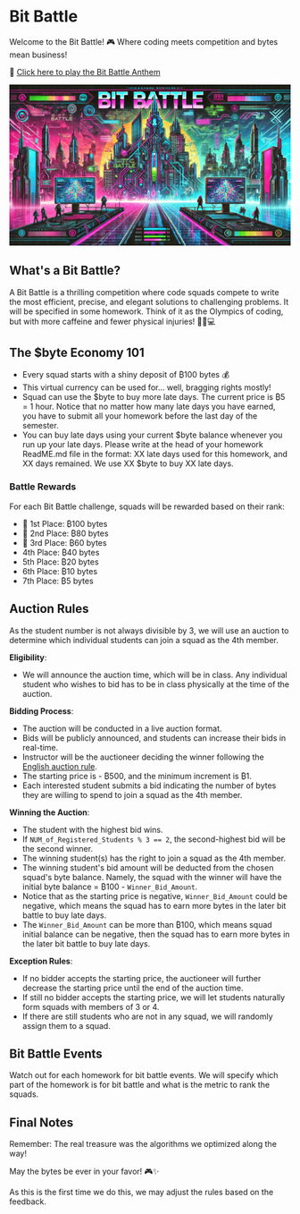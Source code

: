 # Bit Battle

Welcome to the Bit Battle! 🎮 Where coding meets competition and bytes mean business! 

🎵 [Click here to play the Bit Battle Anthem](https://www.dropbox.com/scl/fi/949wt25ywgx5790z16ipn/BitBattle.mp3?rlkey=dvdcjbpf55lqtlrj26duc0yuh&dl=0)

![bit_battle](./syllabus.assets/bitbattle.png)

## What's a Bit Battle? 

A Bit Battle is a thrilling competition where code squads compete to write the most efficient, precise, and elegant solutions to challenging problems. It will be specified in some homework. Think of it as the Olympics of coding, but with more caffeine and fewer physical injuries! 🏃‍♂️💻

## The $byte Economy 101

- Every squad starts with a shiny deposit of ₿100 bytes 💰
- This virtual currency can be used for... well, bragging rights mostly! 
- Squad can use the $byte to buy more late days. The current price is ₿5 = 1 hour. Notice that no matter how many late days you have earned, you have to submit all your homework before the last day of the semester.
- You can buy late days using your current $byte balance whenever you run up your late days. Please write at the head of your homework ReadME.md file in the format: XX late days used for this homework, and XX days remained. We use XX $byte to buy XX late days.

### Battle Rewards
For each Bit Battle challenge, squads will be rewarded based on their rank:

- 🥇 1st Place: ₿100 bytes
- 🥈 2nd Place: ₿80 bytes
- 🥉 3rd Place: ₿60 bytes
- 4th Place: ₿40 bytes
- 5th Place: ₿20 bytes
- 6th Place: ₿10 bytes
- 7th Place: ₿5 bytes

## Auction Rules

As the student number is not always divisible by 3, we will use an auction to determine which individual students can join a squad as the 4th member. 

**Eligibility**: 

- We will announce the auction time, which will be in class. Any individual student who wishes to bid has to be in class physically at the time of the auction.

**Bidding Process**:

- The auction will be conducted in a live auction format.
- Bids will be publicly announced, and students can increase their bids in real-time.
- Instructor will be the auctioneer deciding the winner following the [English auction rule](https://en.wikipedia.org/wiki/English_auction).
- The starting price is - ₿500, and the minimum increment is ₿1.
- Each interested student submits a bid indicating the number of bytes they are willing to spend to join a squad as the 4th member.

**Winning the Auction**:

- The student with the highest bid wins.
- If `NUM_of_Registered_Students % 3 == 2`, the second-highest bid will be the second winner.
- The winning student(s) has the right to join a squad as the 4th member.
- The winning student's bid amount will be deducted from the chosen squad's byte balance. Namely, the squad with the winner will have the initial byte balance = ₿100 - `Winner_Bid_Amount`.
- Notice that as the starting price is negative, `Winner_Bid_Amount` could be negative, which means the squad has to earn more bytes in the later bit battle to buy late days.
-  The `Winner_Bid_Amount` can be more than ₿100, which means squad initial balance can be negative, then the squad has to earn more bytes in the later bit battle to buy late days.

**Exception Rules**:

- If no bidder accepts the starting price, the auctioneer will further decrease the starting price until the end of the auction time.
- If still no bidder accepts the starting price, we will let students naturally form squads with members of 3 or 4.
- If there are still students who are not in any squad, we will randomly assign them to a squad.


## Bit Battle Events

Watch out for each homework for bit battle events. We will specify which part of the homework is for bit battle and what is the metric to rank the squads.


## Final Notes

Remember: The real treasure was the algorithms we optimized along the way! 

May the bytes be ever in your favor! 🎮✨

As this is the first time we do this, we may adjust the rules based on the feedback. 

